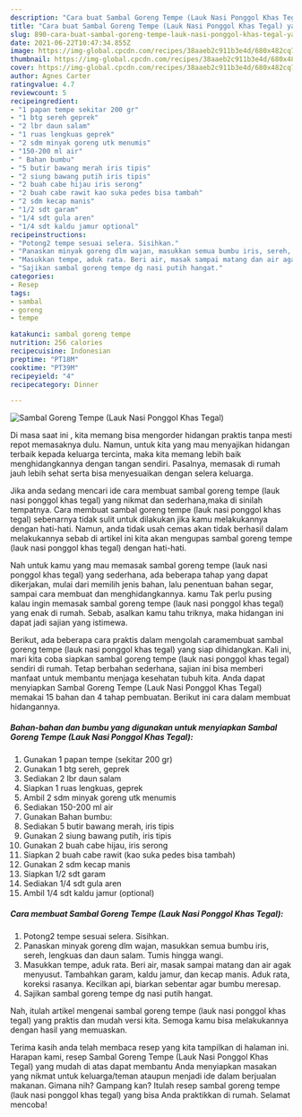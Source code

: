 ```yaml
---
description: "Cara buat Sambal Goreng Tempe (Lauk Nasi Ponggol Khas Tegal) yang nikmat dan Mudah Dibuat"
title: "Cara buat Sambal Goreng Tempe (Lauk Nasi Ponggol Khas Tegal) yang nikmat dan Mudah Dibuat"
slug: 890-cara-buat-sambal-goreng-tempe-lauk-nasi-ponggol-khas-tegal-yang-nikmat-dan-mudah-dibuat
date: 2021-06-22T10:47:34.855Z
image: https://img-global.cpcdn.com/recipes/38aaeb2c911b3e4d/680x482cq70/sambal-goreng-tempe-lauk-nasi-ponggol-khas-tegal-foto-resep-utama.jpg
thumbnail: https://img-global.cpcdn.com/recipes/38aaeb2c911b3e4d/680x482cq70/sambal-goreng-tempe-lauk-nasi-ponggol-khas-tegal-foto-resep-utama.jpg
cover: https://img-global.cpcdn.com/recipes/38aaeb2c911b3e4d/680x482cq70/sambal-goreng-tempe-lauk-nasi-ponggol-khas-tegal-foto-resep-utama.jpg
author: Agnes Carter
ratingvalue: 4.7
reviewcount: 5
recipeingredient:
- "1 papan tempe sekitar 200 gr"
- "1 btg sereh geprek"
- "2 lbr daun salam"
- "1 ruas lengkuas geprek"
- "2 sdm minyak goreng utk menumis"
- "150-200 ml air"
- " Bahan bumbu"
- "5 butir bawang merah iris tipis"
- "2 siung bawang putih iris tipis"
- "2 buah cabe hijau iris serong"
- "2 buah cabe rawit kao suka pedes bisa tambah"
- "2 sdm kecap manis"
- "1/2 sdt garam"
- "1/4 sdt gula aren"
- "1/4 sdt kaldu jamur optional"
recipeinstructions:
- "Potong2 tempe sesuai selera. Sisihkan."
- "Panaskan minyak goreng dlm wajan, masukkan semua bumbu iris, sereh, lengkuas dan daun salam. Tumis hingga wangi."
- "Masukkan tempe, aduk rata. Beri air, masak sampai matang dan air agak menyusut. Tambahkan garam, kaldu jamur, dan kecap manis. Aduk rata, koreksi rasanya. Kecilkan api, biarkan sebentar agar bumbu meresap."
- "Sajikan sambal goreng tempe dg nasi putih hangat."
categories:
- Resep
tags:
- sambal
- goreng
- tempe

katakunci: sambal goreng tempe 
nutrition: 256 calories
recipecuisine: Indonesian
preptime: "PT18M"
cooktime: "PT39M"
recipeyield: "4"
recipecategory: Dinner

---
```



![Sambal Goreng Tempe (Lauk Nasi Ponggol Khas Tegal)](https://img-global.cpcdn.com/recipes/38aaeb2c911b3e4d/680x482cq70/sambal-goreng-tempe-lauk-nasi-ponggol-khas-tegal-foto-resep-utama.jpg)

Di masa  saat ini , kita memang bisa mengorder hidangan praktis tanpa mesti repot memasaknya dulu. Namun, untuk kita yang mau menyajikan hidangan terbaik kepada keluarga tercinta, maka kita memang lebih baik menghidangkannya dengan tangan sendiri. Pasalnya, memasak di rumah jauh lebih sehat serta bisa menyesuaikan dengan selera keluarga.

Jika anda sedang mencari ide cara membuat sambal goreng tempe (lauk nasi ponggol khas tegal) yang nikmat dan sederhana,maka di sinilah tempatnya. Cara membuat sambal goreng tempe (lauk nasi ponggol khas tegal)  sebenarnya tidak sulit untuk dilakukan jika kamu melakukannya dengan hati-hati. Namun, anda tidak usah cemas akan tidak berhasil dalam melakukannya 
sebab di artikel ini kita akan mengupas sambal goreng tempe (lauk nasi ponggol khas tegal) dengan hati-hati.  



Nah untuk kamu yang mau memasak sambal goreng tempe (lauk nasi ponggol khas tegal) yang sederhana, ada beberapa tahap yang dapat dikerjakan, mulai dari memilih jenis bahan, lalu penentuan bahan segar, sampai cara membuat dan menghidangkannya. kamu Tak perlu pusing kalau ingin memasak sambal goreng tempe (lauk nasi ponggol khas tegal) yang enak di rumah. Sebab, asalkan kamu  tahu triknya, maka hidangan ini dapat jadi sajian yang istimewa.

Berikut, ada beberapa cara praktis  dalam mengolah caramembuat sambal goreng tempe (lauk nasi ponggol khas tegal) yang siap dihidangkan. Kali ini, mari kita coba siapkan sambal goreng tempe (lauk nasi ponggol khas tegal) sendiri di rumah. Tetap berbahan sederhana, sajian ini bisa memberi manfaat untuk membantu menjaga kesehatan tubuh kita. Anda dapat menyiapkan Sambal Goreng Tempe (Lauk Nasi Ponggol Khas Tegal) memakai 15 bahan dan 4 tahap pembuatan. Berikut ini cara dalam membuat hidangannya.

<!--inarticleads1-->

##### Bahan-bahan dan bumbu yang digunakan untuk menyiapkan Sambal Goreng Tempe (Lauk Nasi Ponggol Khas Tegal):

1. Gunakan 1 papan tempe (sekitar 200 gr)
1. Gunakan 1 btg sereh, geprek
1. Sediakan 2 lbr daun salam
1. Siapkan 1 ruas lengkuas, geprek
1. Ambil 2 sdm minyak goreng utk menumis
1. Sediakan 150-200 ml air
1. Gunakan  Bahan bumbu:
1. Sediakan 5 butir bawang merah, iris tipis
1. Gunakan 2 siung bawang putih, iris tipis
1. Gunakan 2 buah cabe hijau, iris serong
1. Siapkan 2 buah cabe rawit (kao suka pedes bisa tambah)
1. Gunakan 2 sdm kecap manis
1. Siapkan 1/2 sdt garam
1. Sediakan 1/4 sdt gula aren
1. Ambil 1/4 sdt kaldu jamur (optional)




<!--inarticleads2-->

##### Cara membuat Sambal Goreng Tempe (Lauk Nasi Ponggol Khas Tegal):

1. Potong2 tempe sesuai selera. Sisihkan.
1. Panaskan minyak goreng dlm wajan, masukkan semua bumbu iris, sereh, lengkuas dan daun salam. Tumis hingga wangi.
1. Masukkan tempe, aduk rata. Beri air, masak sampai matang dan air agak menyusut. Tambahkan garam, kaldu jamur, dan kecap manis. Aduk rata, koreksi rasanya. Kecilkan api, biarkan sebentar agar bumbu meresap.
1. Sajikan sambal goreng tempe dg nasi putih hangat.




Nah, itulah artikel mengenai  sambal goreng tempe (lauk nasi ponggol khas tegal)  yang praktis dan mudah versi kita. Semoga kamu bisa melakukannya dengan hasil yang memuaskan. 

Terima kasih anda telah membaca resep yang kita tampilkan di halaman ini. Harapan kami, resep  Sambal Goreng Tempe (Lauk Nasi Ponggol Khas Tegal) yang mudah di atas dapat membantu Anda menyiapkan masakan yang nikmat untuk keluarga/teman ataupun menjadi ide dalam berjualan makanan. Gimana nih? Gampang kan? Itulah resep sambal goreng tempe (lauk nasi ponggol khas tegal) yang bisa Anda praktikkan di rumah. Selamat mencoba!

